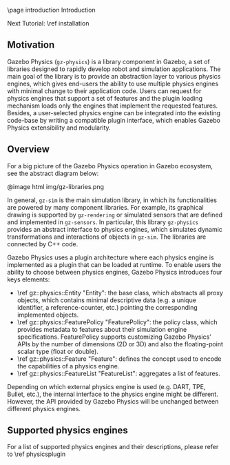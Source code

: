 \page introduction Introduction

Next Tutorial: \ref installation

## Motivation

Gazebo Physics (`gz-physics`) is a library component in Gazebo, a set of
libraries designed to rapidly develop robot and simulation applications.
The main goal of the library is to provide an abstraction layer to various
physics engines, which gives end-users the ability to use multiple
physics engines with minimal change to their application code.
Users can request for physics engines that support a set of features and the plugin
loading mechanism loads only the engines that implement the requested features.
Besides, a user-selected physics engine can be integrated into the existing
code-base by writing a compatible plugin interface, which enables
Gazebo Physics extensibility and modularity.

## Overview

For a big picture of the Gazebo Physics operation in Gazebo ecosystem, see
the abstract diagram below:

@image html img/gz-libraries.png

In general, `gz-sim` is the main simulation library, in which its
functionalities are powered by many component libraries.
For example, its graphical drawing is supported by `gz-rendering` or simulated
sensors that are defined and implemented in `gz-sensors`.
In particular, this library `gz-physics` provides an abstract interface to
physics engines, which simulates dynamic transformations and interactions of
objects in `gz-sim`. The libraries are connected by C++ code.

Gazebo Physics uses a plugin architecture where each physics engine is
implemented as a plugin that can be loaded at runtime.
To enable users the ability to choose between physics engines, Gazebo Physics
introduces four keys elements:

- \ref gz::physics::Entity "Entity": the base class, which abstracts all
proxy objects, which contains minimal descriptive data
(e.g. a unique identifier, a reference-counter, etc.) pointing the corresponding
implemented objects.
- \ref gz::physics::FeaturePolicy "FeaturePolicy": the policy class,
which provides metadata to features about their simulation engine specifications.
FeaturePolicy supports customizing Gazebo Physics' APIs by the number of
dimensions (2D or 3D) and also the floating-point scalar type (float or double).
- \ref gz::physics::Feature "Feature": defines the concept used to encode
the capabilities of a physics engine.
- \ref gz::physics::FeatureList "FeatureList": aggregates a list of features.

Depending on which external physics engine is used (e.g. DART, TPE, Bullet, etc.),
the internal interface to the physics engine might be different.
However, the API provided by Gazebo Physics will be unchanged between
different physics engines.

## Supported physics engines

For a list of supported physics engines and their descriptions, please refer
to \ref physicsplugin
